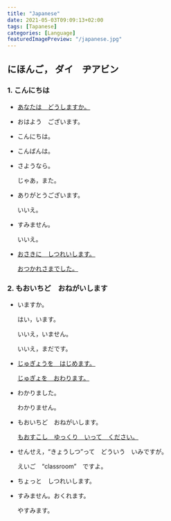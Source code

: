 ```yaml
---
title: "Japanese"
date: 2021-05-03T09:09:13+02:00
tags: [Tapanese]
categories: [Language]
featuredImagePreview: "/japanese.jpg"
---
```


## にほんご， ダイ　ヂアビン

### 1. こんにちは

+ <u>あなたは　どうしますか。</u>

+ おはよう　ございます。

+ こんにちは。

+ こんばんは。

+ さようなら。

    じゃあ，また。

+ ありがとうございます。

    いいえ。

+ すみません。

    いいえ。

+ <u>おさきに　しつれいします。</u>

    <u>おつかれさまでした。</u>

### 2. もおいちど　おねがいします

+ いますか。

    はい，います。

    いいえ，いません。

    いいえ，まだです。

+ <u>じゅぎょうを　はじめます。</u>

    <u>じゅぎょを　おわります。</u>

+ わかりました。

    わかりません。

+ もおいちど　おねがいします。

    <u>もおすこし　ゆっくり　いって　ください。</u>

+ せんせえ，“きょうしつ”って　どういう　いみですが。

    えいご　“classroom”　ですよ。

+ ちょっと　しつれいします。

+ すみません。おくれます。

    やすみます。
